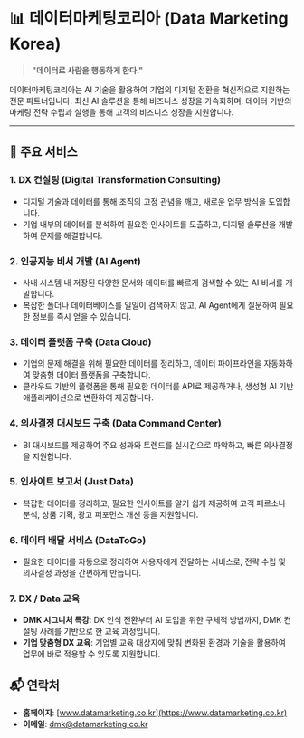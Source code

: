 # 📊 데이터마케팅코리아 (Data Marketing Korea)

> **"데이터로 사람을 행동하게 한다."**

데이터마케팅코리아는 AI 기술을 활용하여 기업의 디지털 전환을 혁신적으로 지원하는 전문 파트너입니다. 최신 AI 솔루션을 통해 비즈니스 성장을 가속화하며, 데이터 기반의 마케팅 전략 수립과 실행을 통해 고객의 비즈니스 성장을 지원합니다.

---

## 🚀 주요 서비스

### 1. **DX 컨설팅 (Digital Transformation Consulting)**

* 디지털 기술과 데이터를 통해 조직의 고정 관념을 깨고, 새로운 업무 방식을 도입합니다.
* 기업 내부의 데이터를 분석하여 필요한 인사이트를 도출하고, 디지털 솔루션을 개발하여 문제를 해결합니다.

### 2. **인공지능 비서 개발 (AI Agent)**

* 사내 시스템 내 저장된 다양한 문서와 데이터를 빠르게 검색할 수 있는 AI 비서를 개발합니다.
* 복잡한 폴더나 데이터베이스를 일일이 검색하지 않고, AI Agent에게 질문하여 필요한 정보를 즉시 얻을 수 있습니다.

### 3. **데이터 플랫폼 구축 (Data Cloud)**

* 기업의 문제 해결을 위해 필요한 데이터를 정리하고, 데이터 파이프라인을 자동화하여 맞춤형 데이터 플랫폼을 구축합니다.
* 클라우드 기반의 플랫폼을 통해 필요한 데이터를 API로 제공하거나, 생성형 AI 기반 애플리케이션으로 변환하여 제공합니다.

### 4. **의사결정 대시보드 구축 (Data Command Center)**

* BI 대시보드를 제공하여 주요 성과와 트렌드를 실시간으로 파악하고, 빠른 의사결정을 지원합니다.

### 5. **인사이트 보고서 (Just Data)**

* 복잡한 데이터를 정리하고, 필요한 인사이트를 알기 쉽게 제공하여 고객 페르소나 분석, 상품 기획, 광고 퍼포먼스 개선 등을 지원합니다.

### 6. **데이터 배달 서비스 (DataToGo)**

* 필요한 데이터를 자동으로 정리하여 사용자에게 전달하는 서비스로, 전략 수립 및 의사결정 과정을 간편하게 만듭니다.

### 7. **DX / Data 교육**

* **DMK 시그니처 특강**: DX 인식 전환부터 AI 도입을 위한 구체적 방법까지, DMK 컨설팅 사례를 기반으로 한 교육 과정입니다.
* **기업 맞춤형 DX 교육**: 기업별 교육 대상자에 맞춰 변화된 환경과 기술을 활용하여 업무에 바로 적용할 수 있도록 지원합니다.

## 📬 연락처

* **홈페이지**: [www.datamarketing.co.kr](https://www.datamarketing.co.kr)
* **이메일**: [dmk@datamarketing.co.kr](mailto:dmk@datamarketing.co.kr)
